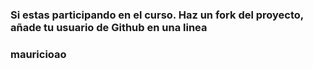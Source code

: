 ### Si estas participando en el curso. Haz un fork del proyecto, añade tu usuario de Github en una linea

### mauricioao
